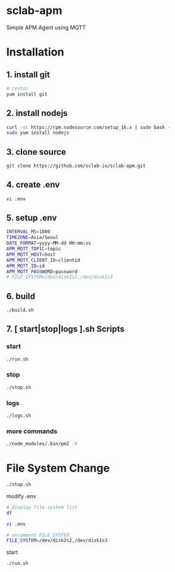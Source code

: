 # sclab-apm
Simple APM Agent using MQTT

# Installation
## 1. install git
~~~bash
# centos
yum install git
~~~

## 2. install nodejs
~~~bash
curl -sL https://rpm.nodesource.com/setup_16.x | sudo bash -
sudo yum install nodejs
~~~

## 3. clone source
~~~bash
git clone https://github.com/sclab-io/sclab-apm.git
~~~

## 4. create .env
~~~bash
vi .env
~~~

## 5. setup .env
~~~bash
INTERVAL_MS=1000
TIMEZONE=Asia/Seoul
DATE_FORMAT=yyyy-MM-dd HH:mm:ss
APM_MQTT_TOPIC=topic
APM_MQTT_HOST=host
APM_MQTT_CLIENT_ID=clientid
APM_MQTT_ID=id
APM_MQTT_PASSWORD=password
# FILE_SYSTEM=/dev/disk2s2,/dev/disk1s3
~~~

## 6. build
~~~bash
./build.sh
~~~

## 7. [ start|stop|logs ].sh Scripts
### start
~~~bash
./run.sh
~~~

### stop
~~~bash
./stop.sh
~~~

### logs
~~~bash
./logs.sh
~~~

### more commands
~~~bash
./node_modules/.bin/pm2 -h
~~~

# File System Change
~~~bash
./stop.sh
~~~

modify .env
~~~bash
# display file system list
df

vi .env

# uncomment FILE_SYSTEM
FILE_SYSTEM=/dev/disk2s2,/dev/disk1s3
~~~

start
~~~bash
./run.sh
~~~
